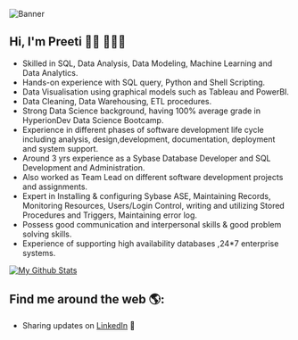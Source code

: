 
![Banner](https://github.com/preeti-bakshi/preeti-bakshi/preeti.png)

## Hi, I'm Preeti 👋🏾 👩🏾‍💻
* Skilled in SQL, Data Analysis, Data Modeling, Machine Learning and Data Analytics. 
* Hands-on experience with SQL query, Python and Shell Scripting.
* Data Visualisation using graphical models such as Tableau and PowerBI.
* Data Cleaning, Data Warehousing, ETL procedures.
* Strong Data Science background, having 100% average grade in HyperionDev Data Science Bootcamp.
* Experience in different phases of software development life cycle including analysis, design,development, documentation, deployment and system support.
* Around 3 yrs experience as a Sybase Database Developer and SQL Development and Administration. 
* Also worked as Team Lead on different software development projects and assignments.
* Expert in Installing & configuring Sybase ASE, Maintaining Records, Monitoring Resources, 
  Users/Login Control, writing and utilizing Stored Procedures and Triggers, Maintaining error log.
* Possess good communication and interpersonal skills & good problem solving skills.
* Experience of supporting high availability databases ,24*7 enterprise systems.


[![My Github Stats](https://github-readme-stats.vercel.app/api?username=preeti-bakshi)](https://github.com/preeti-bakshi/github-readme-stats)



## Find me around the web 🌎:
- Sharing updates on <a href="https://www.linkedin.com/in/preeti-bakshi">LinkedIn</a> 💼
